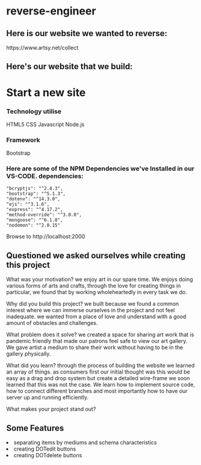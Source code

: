 # reverse-engineer

<h2> Here is our website we wanted to reverse:</h2>
https://www.artsy.net/collect 

<h2>Here's our website that we build:</h2>

<h1>Start a new site</h1>

<h3> Technology utilise </h3>

HTML5
CSS
Javascript
Node.js

<h3> Framework </h3>
Bootstrap 

<h3> Here are some of the NPM Dependencies we've Installed in our VS-CODE. 
dependencies: </h3> 

    "bcryptjs": "^2.4.3",
    "bootstrap": "^5.1.3",
    "dotenv": "^14.3.0",
    "ejs": "^3.1.6",
    "express": "^4.17.2",
    "method-override": "^3.0.0",
    "mongoose": "^6.1.8",
    "nodemon": "^2.0.15"

Browse to http://localhost:2000

<!-- // some questions that needs to be answered// -->
<h2> Questioned we asked ourselves while creating this project</h2>

What was your motivation?
we enjoy art in our spare time. We enjoys doing various forms of arts and crafts, through the love for creating things in particular, we found that by working wholeheartedly in every task we do.

Why did you build this project?
we built because we found a common interest where we can immerse ourselves in the project and not feel inadequate. we wanted from a place of love and understand with a good amount of obstacles and challenges. 

What problem does it solve?
we created a space for sharing art work that is pandemic friendly that made our patrons feel safe to view our art gallery. We gave artist a medium to share their work without having to be in the gallery physically.  

What did you learn?
through the process of building the website we learned an array of things. as consumers first our initial thought was this would be easy as a drag and drop system
but create a detailed wire-frame we soon learned that this was not the case. We learn how to implement source code, how to connect different branches and most importantly how to have our server up and running efficiently.

What makes your project stand out?

<h2>Some Features</h2>

<li>  separating items by mediums and schema characteristics </li>
<li> creating DOTedit buttons </l1>
<li> creating DOTdelete buttons </l1>


